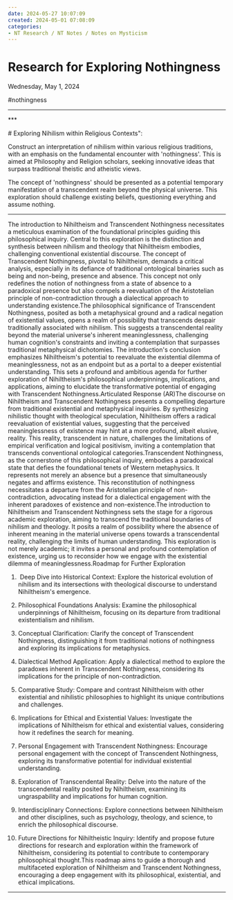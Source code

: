 ```yaml
---
date: 2024-05-27 10:07:09
created: 2024-05-01 07:08:09
categories:
- NT Research / NT Notes / Notes on Mysticism
---
```


# Research for Exploring Nothingness

Wednesday, May 1, 2024

#nothingness

* * *

\*\*\*

\# Exploring Nihilism within Religious Contexts": 

  

Construct an interpretation of nihilism within various religious traditions, with an emphasis on the fundamental encounter with 'nothingness'. This is aimed at Philosophy and Religion scholars, seeking innovative ideas that surpass traditional theistic and atheistic views. 

  

The concept of 'nothingness' should be presented as a potential temporary manifestation of a transcendent realm beyond the physical universe. This exploration should challenge existing beliefs, questioning everything and assume nothing.   

* * *

The introduction to Nihiltheism and Transcendent Nothingness necessitates a meticulous examination of the foundational principles guiding this philosophical inquiry. Central to this exploration is the distinction and synthesis between nihilism and theology that Nihiltheism embodies, challenging conventional existential discourse. The concept of Transcendent Nothingness, pivotal to Nihiltheism, demands a critical analysis, especially in its defiance of traditional ontological binaries such as being and non-being, presence and absence. This concept not only redefines the notion of nothingness from a state of absence to a paradoxical presence but also compels a reevaluation of the Aristotelian principle of non-contradiction through a dialectical approach to understanding existence.The philosophical significance of Transcendent Nothingness, posited as both a metaphysical ground and a radical negation of existential values, opens a realm of possibility that transcends despair traditionally associated with nihilism. This suggests a transcendental reality beyond the material universe's inherent meaninglessness, challenging human cognition's constraints and inviting a contemplation that surpasses traditional metaphysical dichotomies. The introduction's conclusion emphasizes Nihiltheism's potential to reevaluate the existential dilemma of meaninglessness, not as an endpoint but as a portal to a deeper existential understanding. This sets a profound and ambitious agenda for further exploration of Nihiltheism's philosophical underpinnings, implications, and applications, aiming to elucidate the transformative potential of engaging with Transcendent Nothingness.Articulated Response (AR)The discourse on Nihiltheism and Transcendent Nothingness presents a compelling departure from traditional existential and metaphysical inquiries. By synthesizing nihilistic thought with theological speculation, Nihiltheism offers a radical reevaluation of existential values, suggesting that the perceived meaninglessness of existence may hint at a more profound, albeit elusive, reality. This reality, transcendent in nature, challenges the limitations of empirical verification and logical positivism, inviting a contemplation that transcends conventional ontological categories.Transcendent Nothingness, as the cornerstone of this philosophical inquiry, embodies a paradoxical state that defies the foundational tenets of Western metaphysics. It represents not merely an absence but a presence that simultaneously negates and affirms existence. This reconstitution of nothingness necessitates a departure from the Aristotelian principle of non-contradiction, advocating instead for a dialectical engagement with the inherent paradoxes of existence and non-existence.The introduction to Nihiltheism and Transcendent Nothingness sets the stage for a rigorous academic exploration, aiming to transcend the traditional boundaries of nihilism and theology. It posits a realm of possibility where the absence of inherent meaning in the material universe opens towards a transcendental reality, challenging the limits of human understanding. This exploration is not merely academic; it invites a personal and profound contemplation of existence, urging us to reconsider how we engage with the existential dilemma of meaninglessness.Roadmap for Further Exploration 

  

1.  Deep Dive into Historical Context: Explore the historical evolution of nihilism and its intersections with theological discourse to understand Nihiltheism's emergence. 

  

2. Philosophical Foundations Analysis: Examine the philosophical underpinnings of Nihiltheism, focusing on its departure from traditional existentialism and nihilism. 

  

3. Conceptual Clarification: Clarify the concept of Transcendent Nothingness, distinguishing it from traditional notions of nothingness and exploring its implications for metaphysics.

  

4. Dialectical Method Application: Apply a dialectical method to explore the paradoxes inherent in Transcendent Nothingness, considering its implications for the principle of non-contradiction.

  

5. Comparative Study: Compare and contrast Nihiltheism with other existential and nihilistic philosophies to highlight its unique contributions and challenges. 

  

6. Implications for Ethical and Existential Values: Investigate the implications of Nihiltheism for ethical and existential values, considering how it redefines the search for meaning. 

  

7. Personal Engagement with Transcendent Nothingness: Encourage personal engagement with the concept of Transcendent Nothingness, exploring its transformative potential for individual existential understanding. 

  

8. Exploration of Transcendental Reality: Delve into the nature of the transcendental reality posited by Nihiltheism, examining its ungraspability and implications for human cognition. 

  

9. Interdisciplinary Connections: Explore connections between Nihiltheism and other disciplines, such as psychology, theology, and science, to enrich the philosophical discourse. 

  

10. Future Directions for Nihiltheistic Inquiry: Identify and propose future directions for research and exploration within the framework of Nihiltheism, considering its potential to contribute to contemporary philosophical thought.This roadmap aims to guide a thorough and multifaceted exploration of Nihiltheism and Transcendent Nothingness, encouraging a deep engagement with its philosophical, existential, and ethical implications.

* * *